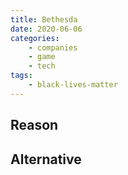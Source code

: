 ```yaml
---
title: Bethesda
date: 2020-06-06
categories:
    - companies
    - game
    - tech
tags:
    - black-lives-matter
---
```


## Reason


## Alternative

